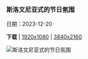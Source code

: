 ### 斯洛文尼亚式的节日氛围

日期：2023-12-20

**下载**  |  [1920x1080](https://cn.bing.com/th?id=OHR.LjubljanaLights_ZH-CN3179297953_1920x1080.jpg)  |  [3840x2160](https://cn.bing.com/th?id=OHR.LjubljanaLights_ZH-CN3179297953_UHD.jpg)

![斯洛文尼亚式的节日氛围](https://cn.bing.com/th?id=OHR.LjubljanaLights_ZH-CN3179297953_1920x1080.jpg "卢布尔雅那，斯洛文尼亚共和国 (© kasto80/Getty images)")

